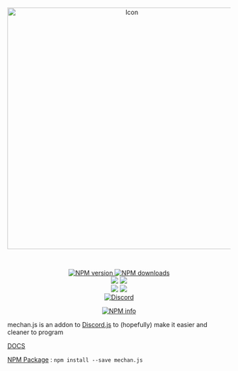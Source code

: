 <div align="center">
  <br />
  <p>
    <a href="https://github.com/DusterTheFirst/mechan.js"><img src="http://i.imgur.com/L9ElE8H.png" width="546" alt="Icon" /></a>
  </p>
  <br/>
  <p>
    <a href="https://www.npmjs.com/package/mechan" align="center" style="width:100%">
      <img src="https://img.shields.io/npm/v/mechan.js.svg?maxAge=3600" alt="NPM version" />
      <img src="https://img.shields.io/npm/dt/mechan.js.svg?maxAge=3600&colorB=1081C2" alt="NPM downloads" />
    </a>
	<br>
    <a href="https://github.com/DusterTheFirst/mechan.js/graphs/contributors"><img src="https://img.shields.io/github/contributors/DusterTheFirst/mechan.js.svg"></a>
    <a href="https://github.com/DusterTheFirst/mechan.js/blob/master/Licence"><img src="https://img.shields.io/github/license/DusterTheFirst/mechan.js.svg"></a>
    <br>
    <a href="https://github.com/DusterTheFirst/mechan.js/issues"><img src="https://img.shields.io/github/issues/DusterTheFirst/mechan.js.svg"/></a>
    <a href="https://github.com/DusterTheFirst/mechan.js/pulls"><img src="https://img.shields.io/github/issues-pr/DusterTheFirst/mechan.js.svg"/></a>
	<br>
	<a href="https://discord.gg/7WHEdsq"><img src="https://img.shields.io/discord/335908837355814923.svg?label=Discord&colorA=7289DA&colorB=99AAB5" alt="Discord"></a>
  </p>
  <p>
    <a href="https://nodei.co/npm/mechan.js/"><img src="https://nodei.co/npm/mechan.js.svg?downloads=true&stars=true" alt="NPM info" /></a>
  </p>
</div>

mechan.js is an addon to [Discord.js](https://discord.js.org/#/) to (hopefully) make it easier and cleaner to program

[DOCS](https://mechan.js.org)

[NPM Package](https://www.npmjs.com/package/mechan.js) : ```npm install --save mechan.js```
